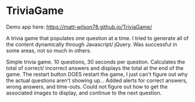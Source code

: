 # TriviaGame

Demo app here: https://matt-wilson78.github.io/TriviaGame/

A trivia game that populates one question at a time.
I tried to generate all of the content dynamically through Javascript/ jQuery. 
Was successful in some areas, not so much in others.

Simple trivia game. 10 questions, 30 seconds per question.
Calculates the total of correct/ incorrect answers and displays the total at the end of the game.
The restart button DOES restart the game, I just can't figure out why the actual questions aren't showing up...
Added alerts for correct answers, wrong answers, and time-outs.
Could not figure out how to get the associated images to display, and continue to the next question.
